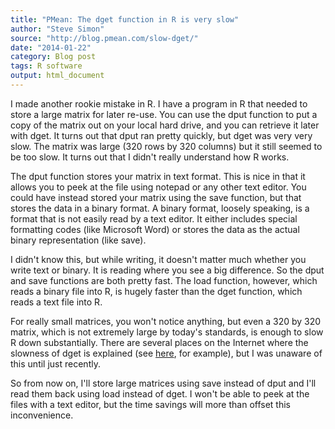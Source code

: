 ```yaml
---
title: "PMean: The dget function in R is very slow"
author: "Steve Simon"
source: "http://blog.pmean.com/slow-dget/"
date: "2014-01-22"
category: Blog post
tags: R software
output: html_document
---
```


I made another rookie mistake in R. I have a program in R that needed to
store a large matrix for later re-use. You can use the dput function to
put a copy of the matrix out on your local hard drive, and you can
retrieve it later with dget. It turns out that dput ran pretty quickly,
but dget was very very slow. The matrix was large (320 rows by 320
columns) but it still seemed to be too slow. It turns out that I didn't
really understand how R works.

<!---More--->

The dput function stores your matrix in text format. This is nice in
that it allows you to peek at the file using notepad or any other text
editor. You could have instead stored your matrix using the save
function, but that stores the data in a binary format. A binary format,
loosely speaking, is a format that is not easily read by a text editor.
It either includes special formatting codes (like Microsoft Word) or
stores the data as the actual binary representation (like save).

I didn't know this, but while writing, it doesn't matter much whether
you write text or binary. It is reading where you see a big difference.
So the dput and save functions are both pretty fast. The load function,
however, which reads a binary file into R, is hugely faster than the
dget function, which reads a text file into R.

For really small matrices, you won't notice anything, but even a 320 by
320 matrix, which is not extremely large by today's standards, is enough
to slow R down substantially. There are several places on the Internet
where the slowness of dget is explained (see
[here](https://stat.ethz.ch/pipermail/r-help/2010-November/258794.html),
for example), but I was unaware of this until just recently.

So from now on, I'll store large matrices using save instead of dput and
I'll read them back using load instead of dget. I won't be able to peek
at the files with a text editor, but the time savings will more than
offset this inconvenience.


